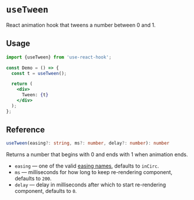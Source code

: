 # `useTween`

React animation hook that tweens a number between 0 and 1.


## Usage

```jsx
import {useTween} from 'use-react-hook';

const Demo = () => {
  const t = useTween();

  return (
    <div>
      Tween: {t}
    </div>
  );
};
```

## Reference

```ts
useTween(easing?: string, ms?: number, delay?: number): number
```

Returns a number that begins with 0 and ends with 1 when animation ends.

- `easing` &mdash; one of the valid [easing names](https://github.com/idimetrix/ts-easing/blob/master/src/index.ts), defaults to `inCirc`.
- `ms` &mdash; milliseconds for how long to keep re-rendering component, defaults to `200`.
- `delay` &mdash; delay in milliseconds after which to start re-rendering component, defaults to `0`.
